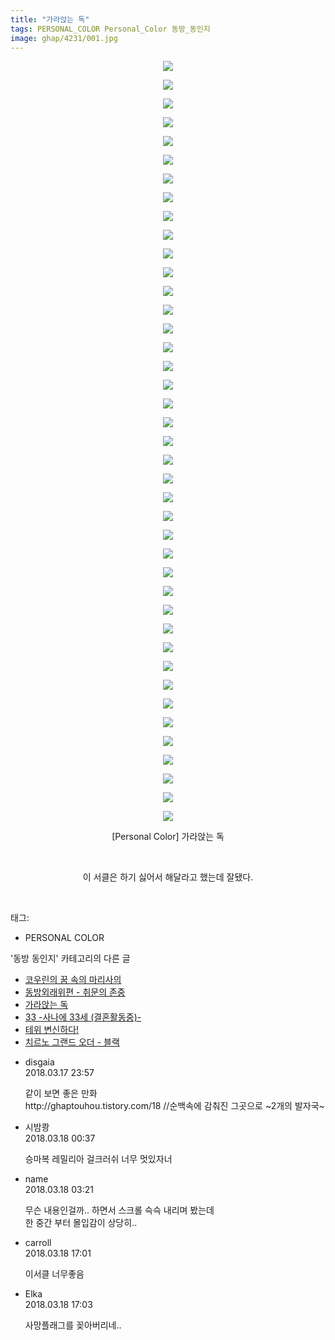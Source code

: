 ```yaml
---
title: "가라앉는 독"
tags: PERSONAL_COLOR Personal_Color 동방_동인지
image: ghap/4231/001.jpg
---
```

<div class="article">
<p style="text-align: center; clear: none; float: none;"><img src="{{ site.nasurl }}/ghap/4231/001.jpg"/></p>
<p style="text-align: center; clear: none; float: none;"><img src="{{ site.nasurl }}/ghap/4231/002.jpg"/></p>
<p style="text-align: center; clear: none; float: none;"><img src="{{ site.nasurl }}/ghap/4231/003.jpg"/></p>
<p style="text-align: center; clear: none; float: none;"><img src="{{ site.nasurl }}/ghap/4231/004.jpg"/></p>
<p style="text-align: center; clear: none; float: none;"><img src="{{ site.nasurl }}/ghap/4231/005.jpg"/></p>
<p style="text-align: center; clear: none; float: none;"><img src="{{ site.nasurl }}/ghap/4231/006.jpg"/></p>
<p style="text-align: center; clear: none; float: none;"><img src="{{ site.nasurl }}/ghap/4231/007.jpg"/></p>
<p style="text-align: center; clear: none; float: none;"><img src="{{ site.nasurl }}/ghap/4231/008.jpg"/></p>
<p style="text-align: center; clear: none; float: none;"><img src="{{ site.nasurl }}/ghap/4231/009.jpg"/></p>
<p style="text-align: center; clear: none; float: none;"><img src="{{ site.nasurl }}/ghap/4231/010.jpg"/></p>
<p style="text-align: center; clear: none; float: none;"><img src="{{ site.nasurl }}/ghap/4231/011.jpg"/></p>
<p style="text-align: center; clear: none; float: none;"><img src="{{ site.nasurl }}/ghap/4231/012.jpg"/></p>
<p style="text-align: center; clear: none; float: none;"><img src="{{ site.nasurl }}/ghap/4231/013.jpg"/></p>
<p style="text-align: center; clear: none; float: none;"><img src="{{ site.nasurl }}/ghap/4231/014.jpg"/></p>
<p style="text-align: center; clear: none; float: none;"><img src="{{ site.nasurl }}/ghap/4231/015.jpg"/></p>
<p style="text-align: center; clear: none; float: none;"><img src="{{ site.nasurl }}/ghap/4231/016.jpg"/></p>
<p style="text-align: center; clear: none; float: none;"><img src="{{ site.nasurl }}/ghap/4231/017.jpg"/></p>
<p style="text-align: center; clear: none; float: none;"><img src="{{ site.nasurl }}/ghap/4231/018.jpg"/></p>
<p style="text-align: center; clear: none; float: none;"><img src="{{ site.nasurl }}/ghap/4231/019.jpg"/></p>
<p style="text-align: center; clear: none; float: none;"><img src="{{ site.nasurl }}/ghap/4231/020.jpg"/></p>
<p style="text-align: center; clear: none; float: none;"><img src="{{ site.nasurl }}/ghap/4231/021.jpg"/></p>
<p style="text-align: center; clear: none; float: none;"><img src="{{ site.nasurl }}/ghap/4231/022.jpg"/></p>
<p style="text-align: center; clear: none; float: none;"><img src="{{ site.nasurl }}/ghap/4231/023.jpg"/></p>
<p style="text-align: center; clear: none; float: none;"><img src="{{ site.nasurl }}/ghap/4231/024.jpg"/></p>
<p style="text-align: center; clear: none; float: none;"><img src="{{ site.nasurl }}/ghap/4231/025.jpg"/></p>
<p style="text-align: center; clear: none; float: none;"><img src="{{ site.nasurl }}/ghap/4231/026.jpg"/></p>
<p style="text-align: center; clear: none; float: none;"><img src="{{ site.nasurl }}/ghap/4231/027.jpg"/></p>
<p style="text-align: center; clear: none; float: none;"><img src="{{ site.nasurl }}/ghap/4231/028.jpg"/></p>
<p style="text-align: center; clear: none; float: none;"><img src="{{ site.nasurl }}/ghap/4231/029.jpg"/></p>
<p style="text-align: center; clear: none; float: none;"><img src="{{ site.nasurl }}/ghap/4231/030.jpg"/></p>
<p style="text-align: center; clear: none; float: none;"><img src="{{ site.nasurl }}/ghap/4231/031.jpg"/></p>
<p style="text-align: center; clear: none; float: none;"><img src="{{ site.nasurl }}/ghap/4231/032.jpg"/></p>
<p style="text-align: center; clear: none; float: none;"><img src="{{ site.nasurl }}/ghap/4231/033.jpg"/></p>
<p style="text-align: center; clear: none; float: none;"><img src="{{ site.nasurl }}/ghap/4231/034.jpg"/></p>
<p style="text-align: center; clear: none; float: none;"><img src="{{ site.nasurl }}/ghap/4231/035.jpg"/></p>
<p style="text-align: center; clear: none; float: none;"><img src="{{ site.nasurl }}/ghap/4231/036.jpg"/></p>
<p style="text-align: center; clear: none; float: none;"><img src="{{ site.nasurl }}/ghap/4231/037.jpg"/></p>
<p style="text-align: center; clear: none; float: none;"><img src="{{ site.nasurl }}/ghap/4231/038.jpg"/></p>
<p style="text-align: center; clear: none; float: none;"><img src="{{ site.nasurl }}/ghap/4231/039.jpg"/></p>
<p style="text-align: center; clear: none; float: none;"><img src="{{ site.nasurl }}/ghap/4231/040.jpg"/></p>
<p style="text-align: center; clear: none; float: none;"><img src="{{ site.nasurl }}/ghap/4231/041.jpg"/></p>
<p style="text-align: center; clear: none; float: none;">[Personal Color] 가라앉는 독</p>
<p style="text-align: center; clear: none; float: none;"><br/></p>
<p style="text-align: center; clear: none; float: none;">이 서클은 하기 싫어서 해달라고 했는데 잘됐다.</p>
<p><br/></p>
</div><div class="tagTrail">
<p>태그: </p>
<ul>
<li>PERSONAL COLOR</li>
</ul>
</div><div class="another">
<p>'동방 동인지' 카테고리의 다른 글</p>
<ul>
<li><a href="/2018-03-31-ghap_4239">코우린의 꿈 속의 마리사의</a></li>
<li><a href="/2018-03-31-ghap_4238">동방외래위편 - 취문의 존중</a></li>
<li><a href="/2018-03-17-ghap_4231">가라앉는 독</a></li>
<li><a href="/2018-03-17-ghap_4230">33 -사나에 33세 (결혼활동중)-</a></li>
<li><a href="/2018-03-13-ghap_4228">테위 변신하다!</a></li>
<li><a href="/2018-03-13-ghap_4227">치르노 그랜드 오더 - 블랙</a></li>
</ul>
</div><div class="cb_module cb_fluid">
<div class="cb_wrt cb_profile">
<div class="comment">
<ul>
<li class="cb_thumb_off" id="comment15220969">
<div class="cb_comment_area">
<div class="cb_info_area">
<div class="cb_section">
<span class="cb_nick_name">disgaia</span>
</div>
<div class="cb_section">
<span class="cb_date">2018.03.17 23:57 </span>
</div>
</div>
<div class="cb_dsc_comment">
<p class="cb_dsc">
											같이 보면 좋은 만화<br/>
http://ghaptouhou.tistory.com/18 //순백속에 감춰진 그곳으로 ~2개의 발자국~
										</p>
</div>
</div></li>
<li class="cb_thumb_off" id="comment15220990">
<div class="cb_comment_area">
<div class="cb_info_area">
<div class="cb_section">
<span class="cb_nick_name">시밤쾅</span>
</div>
<div class="cb_section">
<span class="cb_date">2018.03.18 00:37 </span>
</div>
</div>
<div class="cb_dsc_comment">
<p class="cb_dsc">
											승마복 레밀리아 걸크러쉬 너무 멋있자너
										</p>
</div>
</div></li>
<li class="cb_thumb_off" id="comment15221035">
<div class="cb_comment_area">
<div class="cb_info_area">
<div class="cb_section">
<span class="cb_nick_name">name</span>
</div>
<div class="cb_section">
<span class="cb_date">2018.03.18 03:21 </span>
</div>
</div>
<div class="cb_dsc_comment">
<p class="cb_dsc">
											무슨 내용인걸까.. 하면서 스크롤 슥슥 내리며 봤는데<br/>
한 중간 부터 몰입감이 상당히..
										</p>
</div>
</div></li>
<li class="cb_thumb_off" id="comment15221248">
<div class="cb_comment_area">
<div class="cb_info_area">
<div class="cb_section">
<span class="cb_nick_name">carroll</span>
</div>
<div class="cb_section">
<span class="cb_date">2018.03.18 17:01 </span>
</div>
</div>
<div class="cb_dsc_comment">
<p class="cb_dsc">
											이서클 너무좋음
										</p>
</div>
</div></li>
<li class="cb_thumb_off" id="comment15221249">
<div class="cb_comment_area">
<div class="cb_info_area">
<div class="cb_section">
<span class="cb_nick_name">Elka</span>
</div>
<div class="cb_section">
<span class="cb_date">2018.03.18 17:03 </span>
</div>
</div>
<div class="cb_dsc_comment">
<p class="cb_dsc">
											사망플래그를 꽂아버리네..
										</p>
</div>
</div></li>
</ul>
</div>
</div><!-- commentList close -->
</div>